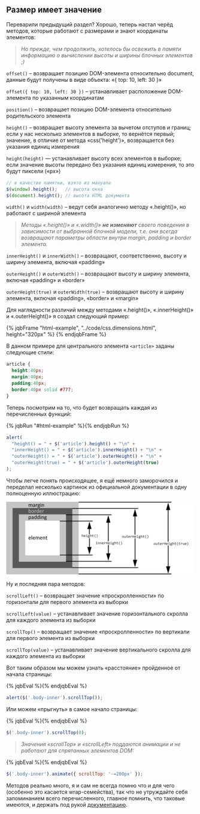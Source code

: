 ## Размер имеет значение

Переварили предыдущий раздел? Хорошо, теперь настал черёд методов, которые работают с размерами и знают координаты элементов:

> _Но прежде, чем продолжить, хотелось бы освежить в памяти информацию о вычислении высоты и ширины блочных элементов ;)_

`offset()` – возвращает позицию DOM-элемента относительно document, данные будут получены в виде объекта: «{ top: 10, left: 30 }»

`offset({ top: 10, left: 30 })` – устанавливает расположение DOM-элемента по указанным координатам

`position()` – возвращает позицию DOM-элемента относительно родительского элемента

`height()` – возвращает высоту элемента за вычетом отступов и границ; если у нас несколько элементов в выборке, то вернётся первый; значение, в отличие от метода «css('height')», возвращается без указания единиц измерения

`height(height)` — устанавливает высоту всех элементов в выборке; если значение высоты передано без указания единиц измерения, то это будут пиксели («px»)

  ```javascript
// в качестве памятки, взято из мануала
$(window).height();   // высота окна
$(document).height(); // высота HTML документа
```

`width()` и `width(width)` – ведут себя аналогично методу «.height()», но работают с шириной элемента

> _Методы «.height()» и «.width()» **не изменяют** своего поведения в зависимости от выбранной блочной модели, т.е. они всегда возвращают параметры области внутри margin, padding и border элемента._

`innerHeight()` и `innerWidth()` – возвращают, соответственно, высоту и ширину элемента, включая «padding»

`outerHeight()` и `outerWidth()` – возвращают высоту и ширину элемента, включая «padding» и «border»

`outerHeight(true)` и `outerWidth(true)` – возвращают высоту и ширину элемента, включая «padding», «border» и «margin»

Для наглядности различий между методами «.height()», «.innerHeight()» и «.outerHeight()» я создал следующий пример:

{% jqbFrame "html-example", "../code/css.dimensions.html", height="320px" %}
{% endjqbFrame %}

В данном примере для центрального элемента `<article>` заданы следующие стили:

```css
article {
  height:40px;
  margin:40px;
  padding:40px;
  border:40px solid #777;
}
```

Теперь посмотрим на то, что будет возвращать каждая из перечисленных функций:

{% jqbRun "#html-example" %}{% endjqbRun %}
```javascript
alert(
  "height() = " + $('article').height() + "\n" +
  "innerHeight() = " + $('article').innerHeight() + "\n" +
  "outerHeight() = " + $('article').outerHeight() + "\n" +
  "outerHeight(true) = " + $('article').outerHeight(true)
);
```

Чтобы легче понять происходящее, я ещё немного заморочился и переделал несколько картинок из официальной документации в одну полноценную иллюстрацию:

![блочная модель](/assets/img/box.png)

Ну и последняя пара методов:

`scrollLeft()` – возвращает значение «проскролленности» по горизонтали для первого элемента из выборки

`scrollLeft(value)` – устанавливает значение горизонтального скролла для каждого элемента из выборки

`scrollTop()` – возвращает значение «проскролленности» по вертикали для первого элемента из выборки

`scrollTop(value)` – устанавливает значение вертикального скролла для каждого элемента из выборки

Вот таким образом мы можем узнать «расстояние» пройденное от начала страницы:

{% jqbEval %}{% endjqbEval %}
```javascript
alert($('.body-inner').scrollTop());
```

Или можем «прыгнуть» в самое начало страницы:

{% jqbEval %}{% endjqbEval %}
```javascript
$('.body-inner').scrollTop(0);
```

> _Значения «scrollTop» и «scrollLeft» поддаются анимации и не работают для спрятанных элементов DOM:_

{% jqbEval %}{% endjqbEval %}
  ```javascript
$('.body-inner').animate({ scrollTop: '-=200px' });
```

Методов реально много, я и сам не всегда помню что и для чего (особенно это касается wrap-семейства), так что не утруждайте себя запоминанием всего перечисленного, главное помнить, что таковые имеются, и держать под рукой [документацию](http://api.jquery.com/category/manipulation/).
